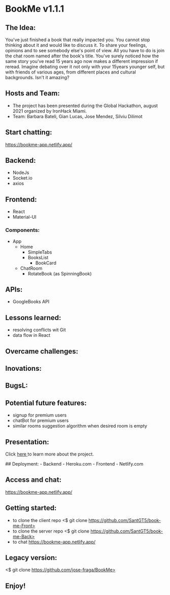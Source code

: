 # BookMe v1.1.1

## The Idea:
You've just finished a book that really impacted you. 
You cannot stop thinking about it and would like to discuss it. To share your feelings, opinions and to see somebody else's point of view. 
All you have to do is join the chat room named after the book's title.
You've surely noticed how the same story you've read 15 years ago now makes a different impression if reread.
Imagine debating over it not only with your 15years younger self, but with friends of various ages, from different places and cultural backgrounds.
Isn't it amazing?

## Hosts and Team:
- The project has been presented during the Global Hackathon, august 2021 organized by IronHack Miami.
- Team: Barbara Bateli, Gian Lucas, Jose Mendez, Silviu Dilimot

## Start chatting:
https://bookme-app.netlify.app/

## Backend:
- NodeJs
- Socket.io
- axios

## Frontend:
- React
- Material-UI

### Components: 
- App
    - Home
        - SimpleTabs
        - BooksList
            - BookCard
    - ChatRoom
        - RotateBook (as SpinningBook)


## APIs:
- GoogleBooks API

## Lessons learned:
- resolving conflicts wit Git
- data flow in React 

## Overcame challenges:

## Inovations:

## BugsL:

## Potential future features:
- signup for premium users
- chatBot for premium users
- similar rooms suggestion algorithm when desired room is empty

## Presentation:
<p> Click <a href="https://www.canva.com/design/DAEmP3UhXnM/phfuVBzqk9CM0YYD_H4Erg/view?utm_content=DA[…]tm_campaign=designshare&utm_medium=link&utm_source=sharebutton"> here </a> to learn more about the project.</p>
## Deployment: 
- Backend - Heroku.com
- Frontend - Netlify.com

## Access and chat:
https://bookme-app.netlify.app/

## Getting started: 
- to clone the client repo <$ git clone https://github.com/SantGT5/book-me-Front>
- to clone the server repo <$ git clone https://github.com/SantGT5/book-me-Back>
- to chat https://bookme-app.netlify.app/

## Legacy version:
<$ git clone https://github.com/jose-fraga/BookMe>

## Enjoy!
